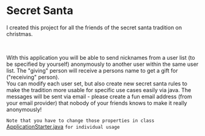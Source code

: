# Secret Santa

I created this project for all the friends of the secret santa tradition on christmas.

<br>

With this application you will be able to send nicknames from a user list (to be specified by yourself) anonymously to another user within the same user list.
The "giving" person will receive a persons name to get a gift for ("receiving" person). <br>
You can modify each user set, but also create new secret santa rules to make the tradition more usable for specific use cases easily via java.
The messages will be sent via email - please create a fun email address (from your email provider) that nobody of your friends knows to make it really anonymously!

`Note that you have to change those properties in class` [ApplicationStarter.java](https://github.com/maxjaen/java-secretsanta/blob/main/src/main/java/secretsanta/ApplicationStarter.java) `for individual usage`
